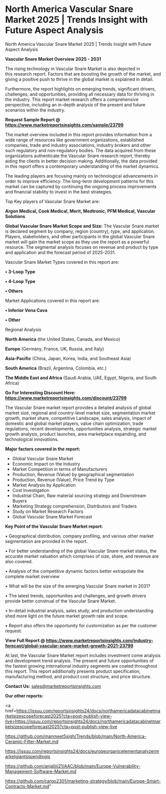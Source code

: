 # North America Vascular Snare Market 2025 | Trends Insight with Future Aspect Analysis
North America Vascular Snare Market 2025 | Trends Insight with Future Aspect Analysis

<Strong> Vascular Snare Market Overview 2025 - 2031</strong>

The rising technology in Vascular Snare Market is also depicted in this research report. Factors that are boosting the growth of the market, and giving a positive push to thrive in the global market is explained in detail.

Furthermore, the report highlights on emerging trends, significant drivers, challenges, and opportunities, providing all necessary data for thriving in the industry. This report market research offers a comprehensive perspective, including an in-depth analysis of the present and future scenarios within the industry.

<strong>Request Sample Report @ <a href=https://www.marketreportsinsights.com/sample/23799>https://www.marketreportsinsights.com/sample/23799</a></strong>

The market overview included in this report provides information from a wide range of resources like government organizations, established companies, trade and industry associations, industry brokers and other such regulatory and non-regulatory bodies. The data acquired from these organizations authenticate the Vascular Snare research report, thereby aiding the clients in better decision making. Additionally, the data provided in this report offers a contemporary understanding of the market dynamics.

The leading players are focusing mainly on technological advancements in order to improve efficiency. The long-term development patterns for this market can be captured by continuing the ongoing process improvements and financial stability to invest in the best strategies.

Top Key players of Vascular Snare Market are:

<strong>Argon Medical, Cook Medical, Merit, Medtronic, PFM Medical, Vascular Solutions</strong>

<strong><b>Global Vascular Snare Market Scope and Size:</b></strong>
The Vascular Snare market is declared segment by company, region (country), type, and application. Players, stakeholders, and other participants in the global Vascular Snare market will gain the market scope as they use the report as a powerful resource. The segmental analysis focuses on revenue and product by type and application and the forecast period of 2025-2031.

Vascular Snare Market Types covered in this report are:

<strong>• 3-Loop Type

• 4-Loop Type

• Others</strong>

Market Applications covered in this report are:

<strong>• Inferior Vena Cava

• Other</strong> 

Regional Analysis

<strong>North America</strong> (the United States, Canada, and Mexico)

<strong>Europe</strong> (Germany, France, UK, Russia, and Italy)

<strong>Asia-Pacific</strong> (China, Japan, Korea, India, and Southeast Asia)

<strong>South America</strong> (Brazil, Argentina, Colombia, etc.)

<strong>The Middle East and Africa</strong> (Saudi Arabia, UAE, Egypt, Nigeria, and South Africa)

<strong>Go For Interesting Discount Here: <a href=https://www.marketreportsinsights.com/discount/23799>https://www.marketreportsinsights.com/discount/23799</a></strong>

The Vascular Snare market report provides a detailed analysis of global market size, regional and country-level market size, segmentation market growth, market share, competitive Landscape, sales analysis, impact of domestic and global market players, value chain optimization, trade regulations, recent developments, opportunities analysis, strategic market growth analysis, product launches, area marketplace expanding, and technological innovations.

<strong><b>Major factors covered in the report:</b></strong>
<ul>
  <li>Global Vascular Snare Market </li>
  <li>Economic Impact on the Industry</li>
  <li>Market Competition in terms of Manufacturers</li>
  <li>Production, Revenue (Value) by geographical segmentation</li>
  <li>Production, Revenue (Value), Price Trend by Type</li>
  <li>Market Analysis by Application</li>
  <li>Cost Investigation</li>
  <li>Industrial Chain, Raw material sourcing strategy and Downstream Buyers</li>
  <li>Marketing Strategy comprehension, Distributors and Traders</li>
  <li>Study on Market Research Factors</li>
  <li>Global Vascular Snare Market Forecast</li>
</ul>

<strong><b>Key Point of the Vascular Snare Market report:</b></strong>

• Geographical distribution, company profiling, and various other market segmentation are provided in the report.

• For better understanding of the global Vascular Snare market status, the accurate market valuation which comprises of size, share, and revenue are also covered.

• Analysis of the competitive dynamic factors better extrapolate the complete market overview

• What will be the size of the emerging Vascular Snare market in 2031?

• The latest trends, opportunities and challenges, and growth drivers provide better construal of the Vascular Snare Market.

• In-detail industrial analysis, sales study, and production understanding shed more light on the future market growth rate and scope.

• Report also offers the opportunity for customization as per the customer request.

<strong><b>View Full Report @ <a href=https://www.marketreportsinsights.com/industry-forecast/global-vascular-snare-market-growth-2021-23799>https://www.marketreportsinsights.com/industry-forecast/global-vascular-snare-market-growth-2021-23799</a></b></strong>


At last, the Vascular Snare Market report includes investment come analysis and development trend analysis. The present and future opportunities of the fastest growing international industry segments are coated throughout this report. This report additionally presents product specification, manufacturing method, and product cost structure, and price structure.

<strong>Contact Us:</strong>
sales@marketreportsinsights.com

<strong>Our other reports:</strong>

<a href=https://issuu.com/reportsinsights24/docs/northamericadatacabinetmarketsizescopeforecast2025?cta=post-publish-view-live>https://issuu.com/reportsinsights24/docs/northamericadatacabinetmarketsizescopeforecast2025?cta=post-publish-view-live</a>

<a href=https://github.com/manmeet5sigh/Trends/blob/main/North-America-Ceramic-Filter-Market.md>https://github.com/manmeet5sigh/Trends/blob/main/North-America-Ceramic-Filter-Market.md</a>

<a href=https://issuu.com/reportsinsights24/docs/europeorganicelementanalyzermarketgiantsspendingis>https://issuu.com/reportsinsights24/docs/europeorganicelementanalyzermarketgiantsspendingis</a>

<a href=https://github.com/anjaliiii21/AAC/blob/main/Europe-Vulnerability-Management-Software-Market.md>https://github.com/anjaliiii21/AAC/blob/main/Europe-Vulnerability-Management-Software-Market.md</a>

<a href=https://github.com/cargo2301/marketing-strategy/blob/main/Europe-Smart-Contracts-Market.md>https://github.com/cargo2301/marketing-strategy/blob/main/Europe-Smart-Contracts-Market.md</a>"
